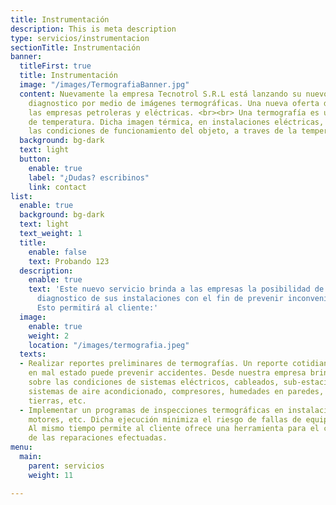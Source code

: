 ```yaml
---
title: Instrumentación
description: This is meta description
type: servicios/instrumentacion
sectionTitle: Instrumentación
banner:
  titleFirst: true
  title: Instrumentación
  image: "/images/TermografiaBanner.jpg"
  content: Nuevamente la empresa Tecnotrol S.R.L está lanzando su nuevo servicio de
    diagnostico por medio de imágenes termográficas. Una nueva oferta destinada a
    las empresas petroleras y eléctricas. <br><br> Una termografía es una imagen radiométrica
    de temperatura. Dicha imagen térmica, en instalaciones eléctricas, permite observar
    las condiciones de funcionamiento del objeto, a traves de la temperatura de superficie.
  background: bg-dark
  text: light
  button:
    enable: true
    label: "¿Dudas? escribinos"
    link: contact
list:
  enable: true
  background: bg-dark
  text: light
  text_weight: 1
  title:
    enable: false
    text: Probando 123
  description:
    enable: true
    text: 'Este nuevo servicio brinda a las empresas la posibilidad de obtener un
      diagnostico de sus instalaciones con el fin de prevenir inconvenientes futuros.
      Esto permitirá al cliente:'
  image:
    enable: true
    weight: 2
    location: "/images/termografia.jpeg"
  texts:
  - Realizar reportes preliminares de termografías. Un reporte cotidiano de una conexión
    en mal estado puede prevenir accidentes. Desde nuestra empresa brindamos un examen
    sobre las condiciones de sistemas eléctricos, cableados, sub-estaciones, motores,
    sistemas de aire acondicionado, compresores, humedades en paredes, sistemas de
    tierras, etc.
  - Implementar un programas de inspecciones termográficas en instalaciones, maquinaria,
    motores, etc. Dicha ejecución minimiza el riesgo de fallas de equipos y sus consecuencias.
    Al mismo tiempo permite al cliente ofrece una herramienta para el control de calidad
    de las reparaciones efectuadas.
menu:
  main:
    parent: servicios
    weight: 11

---
```

